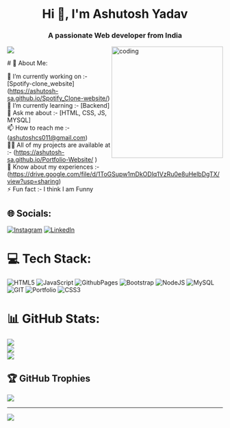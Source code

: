 <h1 align="center">Hi 👋, I'm Ashutosh Yadav</h1>
<h3 align="center">A passionate Web developer from India</h3>
<img align="right" alt="coding" width="260" src="https://cdn.dribbble.com/users/1162077/screenshots/3848914/programmer.gif">

<p align="left"> <img src="https://drive.google.com/file/d/1ToGSupw1mDkODlq1VzRu0e8uHelbDgTX/view?usp=sharing" /> </p>
# 💫 About Me:

🔭 I’m currently working on :-  [Spotify-clone_website] (https://ashutosh-sa.github.io/Spotify_Clone-website/)<br>🌱 I’m currently learning :-      [Backend]<br>💬 Ask me about :-       [HTML, CSS, JS, MYSQL]<br>📫 How to reach me :-       (ashutoshcs011@gmail.com)<br>👨‍💻 All of my projects are available at :-      (https://ashutosh-sa.github.io/Portfolio-Website/ )<br>📄 Know about my experiences :-     (https://drive.google.com/file/d/1ToGSupw1mDkODlq1VzRu0e8uHelbDgTX/view?usp=sharing) <br>⚡ Fun fact :-     I think I am Funny


## 🌐 Socials:
[![Instagram](https://img.shields.io/badge/Instagram-%23E4405F.svg?logo=Instagram&logoColor=white)](https://instagram.com/_aaxhu_14) [![LinkedIn](https://img.shields.io/badge/LinkedIn-%230077B5.svg?logo=linkedin&logoColor=white)](https://linkedin.com/in/ashutosh-yadav-5b1119228) 

# 💻 Tech Stack:
![HTML5](https://img.shields.io/badge/html5-%23E34F26.svg?style=plastic&logo=html5&logoColor=white) ![JavaScript](https://img.shields.io/badge/javascript-%23323330.svg?style=plastic&logo=javascript&logoColor=%23F7DF1E) ![GithubPages](https://img.shields.io/badge/github%20pages-121013?style=plastic&logo=github&logoColor=white) ![Bootstrap](https://img.shields.io/badge/bootstrap-%238511FA.svg?style=plastic&logo=bootstrap&logoColor=white) ![NodeJS](https://img.shields.io/badge/node.js-6DA55F?style=plastic&logo=node.js&logoColor=white) ![MySQL](https://img.shields.io/badge/mysql-%2300000f.svg?style=plastic&logo=mysql&logoColor=white) ![GIT](https://img.shields.io/badge/Git-fc6d26?style=plastic&logo=git&logoColor=white) ![Portfolio](https://img.shields.io/badge/Portfolio-%23000000.svg?style=plastic&logo=firefox&logoColor=#FF7139) ![CSS3](https://img.shields.io/badge/css3-%231572B6.svg?style=plastic&logo=css3&logoColor=white)
# 📊 GitHub Stats:
![](https://github-readme-stats.vercel.app/api?username=ashutosh-sa&theme=dark&hide_border=false&include_all_commits=true&count_private=false)<br/>
![](https://github-readme-streak-stats.herokuapp.com/?user=ashutosh-sa&theme=dark&hide_border=false)<br/>
![](https://github-readme-stats.vercel.app/api/top-langs/?username=ashutosh-sa&theme=dark&hide_border=false&include_all_commits=true&count_private=false&layout=compact)

## 🏆 GitHub Trophies
![](https://github-profile-trophy.vercel.app/?username=ashutosh-sa&theme=radical&no-frame=false&no-bg=true&margin-w=4)

---
[![](https://visitcount.itsvg.in/api?id=ashutosh-sa&icon=0&color=0)](https://visitcount.itsvg.in)

<!-- Proudly created with GPRM ( https://gprm.itsvg.in ) -->
